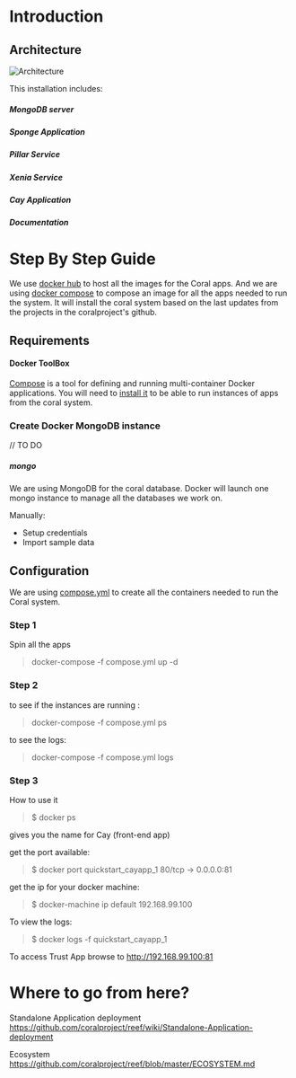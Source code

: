 # Introduction

## Architecture

![Architecture](/images/trust-architecture.png)

This installation includes:

##### MongoDB server
##### Sponge Application
##### Pillar Service
##### Xenia Service
##### Cay Application
##### Documentation

# Step By Step Guide

We use [docker hub](https://hub.docker.com/) to host all the images for the Coral apps. And we are using [docker compose](https://docs.docker.com/compose/) to compose an image for all the apps needed to run the system. It will install the coral system based on the last updates from the projects in the coralproject's github.

## Requirements

#### Docker ToolBox

[Compose](https://docs.docker.com/compose/overview/) is a tool for defining and running multi-container Docker applications. You will need to [install it](https://docs.docker.com/compose/install/) to be able to run instances of apps from the coral system.

### Create Docker MongoDB instance

// TO DO

##### mongo

We are using MongoDB for the coral database. Docker will launch one mongo instance to manage all the databases we work on.

Manually:

- Setup credentials
- Import sample data


## Configuration

We are using [compose.yml](quickstart/compose.yml) to create all the containers needed to run the Coral system.


### Step 1

Spin all the apps


> docker-compose -f compose.yml up -d

### Step 2

to see if the instances are running :


> docker-compose -f compose.yml ps


to see the logs:


> docker-compose -f compose.yml logs



### Step 3

How to use it


> $ docker ps

gives you the name for Cay (front-end app)


get the port available:

> $ docker port quickstart_cayapp_1
80/tcp -> 0.0.0.0:81


get the ip for your docker machine:


> $ docker-machine ip default
192.168.99.100


To view the logs:


> $ docker logs -f quickstart_cayapp_1


To access Trust App browse to http://192.168.99.100:81


# Where to go from here?

Standalone Application deployment <https://github.com/coralproject/reef/wiki/Standalone-Application-deployment>

Ecosystem <https://github.com/coralproject/reef/blob/master/ECOSYSTEM.md>
